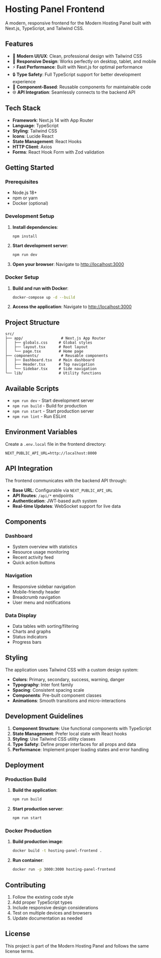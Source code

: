 # Hosting Panel Frontend

A modern, responsive frontend for the Modern Hosting Panel built with Next.js, TypeScript, and Tailwind CSS.

## Features

- 🎨 **Modern UI/UX**: Clean, professional design with Tailwind CSS
- 📱 **Responsive Design**: Works perfectly on desktop, tablet, and mobile
- ⚡ **Fast Performance**: Built with Next.js for optimal performance
- 🔒 **Type Safety**: Full TypeScript support for better development experience
- 🎯 **Component-Based**: Reusable components for maintainable code
- 🌐 **API Integration**: Seamlessly connects to the backend API

## Tech Stack

- **Framework**: Next.js 14 with App Router
- **Language**: TypeScript
- **Styling**: Tailwind CSS
- **Icons**: Lucide React
- **State Management**: React Hooks
- **HTTP Client**: Axios
- **Forms**: React Hook Form with Zod validation

## Getting Started

### Prerequisites

- Node.js 18+ 
- npm or yarn
- Docker (optional)

### Development Setup

1. **Install dependencies**:
   ```bash
   npm install
   ```

2. **Start development server**:
   ```bash
   npm run dev
   ```

3. **Open your browser**:
   Navigate to [http://localhost:3000](http://localhost:3000)

### Docker Setup

1. **Build and run with Docker**:
   ```bash
   docker-compose up -d --build
   ```

2. **Access the application**:
   Navigate to [http://localhost:3000](http://localhost:3000)

## Project Structure

```
src/
├── app/                 # Next.js App Router
│   ├── globals.css     # Global styles
│   ├── layout.tsx      # Root layout
│   └── page.tsx        # Home page
├── components/          # Reusable components
│   ├── Dashboard.tsx   # Main dashboard
│   ├── Header.tsx      # Top navigation
│   └── Sidebar.tsx     # Side navigation
└── lib/                # Utility functions
```

## Available Scripts

- `npm run dev` - Start development server
- `npm run build` - Build for production
- `npm run start` - Start production server
- `npm run lint` - Run ESLint

## Environment Variables

Create a `.env.local` file in the frontend directory:

```env
NEXT_PUBLIC_API_URL=http://localhost:8000
```

## API Integration

The frontend communicates with the backend API through:

- **Base URL**: Configurable via `NEXT_PUBLIC_API_URL`
- **API Routes**: `/api/*` endpoints
- **Authentication**: JWT-based auth system
- **Real-time Updates**: WebSocket support for live data

## Components

### Dashboard
- System overview with statistics
- Resource usage monitoring
- Recent activity feed
- Quick action buttons

### Navigation
- Responsive sidebar navigation
- Mobile-friendly header
- Breadcrumb navigation
- User menu and notifications

### Data Display
- Data tables with sorting/filtering
- Charts and graphs
- Status indicators
- Progress bars

## Styling

The application uses Tailwind CSS with a custom design system:

- **Colors**: Primary, secondary, success, warning, danger
- **Typography**: Inter font family
- **Spacing**: Consistent spacing scale
- **Components**: Pre-built component classes
- **Animations**: Smooth transitions and micro-interactions

## Development Guidelines

1. **Component Structure**: Use functional components with TypeScript
2. **State Management**: Prefer local state with React hooks
3. **Styling**: Use Tailwind CSS utility classes
4. **Type Safety**: Define proper interfaces for all props and data
5. **Performance**: Implement proper loading states and error handling

## Deployment

### Production Build

1. **Build the application**:
   ```bash
   npm run build
   ```

2. **Start production server**:
   ```bash
   npm run start
   ```

### Docker Production

1. **Build production image**:
   ```bash
   docker build -t hosting-panel-frontend .
   ```

2. **Run container**:
   ```bash
   docker run -p 3000:3000 hosting-panel-frontend
   ```

## Contributing

1. Follow the existing code style
2. Add proper TypeScript types
3. Include responsive design considerations
4. Test on multiple devices and browsers
5. Update documentation as needed

## License

This project is part of the Modern Hosting Panel and follows the same license terms.
